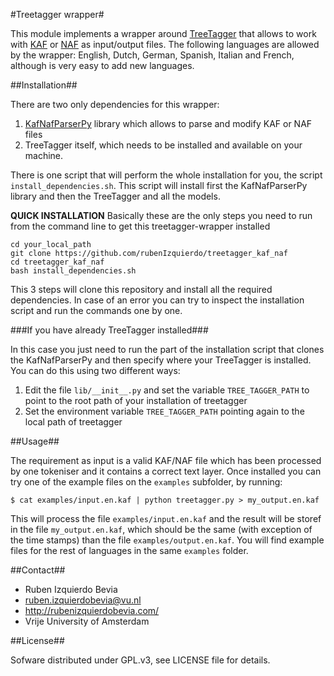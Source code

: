 #Treetagger wrapper#

This module implements a wrapper around [TreeTagger](http://www.cis.uni-muenchen.de/~schmid/tools/TreeTagger/) that allows to work with [KAF](https://github.com/opener-project/kaf/wiki/KAF-structure-overview) or
[NAF](http://www.newsreader-project.eu/files/2013/01/techreport.pdf) as input/output files. The following languages are allowed by the wrapper: English, Dutch, German, Spanish, Italian and French, although is very
easy to add new languages.

##Installation##

There are two only dependencies for this wrapper:

1. [KafNafParserPy](https://github.com/cltl/KafNafParserPy) library which allows to parse and modify KAF or NAF files
2. TreeTagger itself, which needs to be installed and available on your machine.

There is one script that will perform the whole installation for you, the script `install_dependencies.sh`. This script will install
first the KafNafParserPy library and then the TreeTagger and all the models.

**QUICK INSTALLATION** Basically these are the only steps you need to run
from the command line to get this treetagger-wrapper installed 
```shell
cd your_local_path
git clone https://github.com/rubenIzquierdo/treetagger_kaf_naf
cd treetagger_kaf_naf
bash install_dependencies.sh
````

This 3 steps will clone this repository and install all the required dependencies. In case of an error you can try to inspect the installation
script and run the commands one by one.


###If you have already TreeTagger installed###

In this case you just need to run the part of the installation script that clones the KafNafParserPy and then specify where your TreeTagger is installed.
You can do this using two different ways:

1. Edit the file `lib/__init__.py` and set the variable `TREE_TAGGER_PATH` to point to the root path of your installation of treetagger
2. Set the environment variable `TREE_TAGGER_PATH` pointing again to the local path of treetagger


##Usage##

The requirement as input is a valid KAF/NAF file which has been processed by one tokeniser and it contains a correct text layer.
Once installed you can try one of the example files on the `examples` subfolder, by running:
```shell
$ cat examples/input.en.kaf | python treetagger.py > my_output.en.kaf
```

This will process the file `examples/input.en.kaf` and the result will be storef in the file `my_output.en.kaf`, which should be the same
(with exception of the time stamps) than the file `examples/output.en.kaf`. You will find example files for the rest of languages in the same
`examples` folder.

##Contact##

* Ruben Izquierdo Bevia
* ruben.izquierdobevia@vu.nl
* http://rubenizquierdobevia.com/
* Vrije University of Amsterdam

##License##

Sofware distributed under GPL.v3, see LICENSE file for details.


